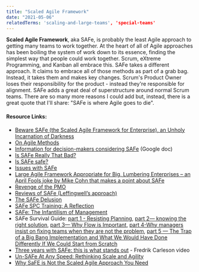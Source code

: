 ```yaml
---
title: "Scaled Agile Framework"
date: "2021-05-06"
relatedTerms: 'scaling-and-large-teams', 'special-teams'
---
```


**Scaled Agile Framework**, aka SAFe, is probably the least Agile approach to getting many teams to work together. At the heart of all of Agile approaches has been boiling the system of work down to its essence, finding the simplest way that people could work together. Scrum, eXtreme Programming, and Kanban all embrace this. SAFe takes a different approach. It claims to embrace all of those methods as part of a grab bag. Instead, it takes them and makes key changes. Scrum's Product Owner loses their responsibility for the product - instead they're responsible for alignment. SAFe adds a great deal of superstructure around normal Scrum teams. There are so many more reasons I could add but, instead, there is a great quote that I'll share: "SAFe is where Agile goes to die".

#### Resource Links:

- [Beware SAFe (the Scaled Agile Framework for Enterprise), an Unholy Incarnation of Darkness](https://seandexter1.medium.com/beware-safe-the-scaled-agile-framework-for-enterprise-an-unholy-incarnation-of-darkness-bf6819f6943f)
- [On Agile Methods](https://www.geepawhill.org/2021/04/27/on-agile-methods/)
- [Information for decision-makers considering SAFe](https://docs.google.com/document/d/1EdkoKpURZREBOmArg4aopWTzOhvEPfCgTD-aLNMSTgg/edit#heading=h.51xpgdtmmgfr) (Google doc)
- [Is SAFe Really That Bad?](https://medium.com/the-liberators/in-depth-is-safe-really-that-bad-ed5c5c706e42)
- [Is SAFe safe?](https://www.davefarley.net/?p=337)
- [Issues with SAFe](https://ronjeffries.com/xprog/articles/issues-with-safe/)
- [Large Agile Framework Appropriate for Big, Lumbering Enterprises – an April Fools joke by Mike Cohn that makes a point about SAFe](https://lafable.com/)
- [Revenge of the PMO](https://www.svpg.com/revenge-of-the-pmo/)
- [Reviews of SAFe (Leffingwell’s approach)](https://ronjeffries.com/xprog/articles/safe-good-but-not-good-enough/)
- [The SAFe Delusion](https://safedelusion.com/)
- [SAFe SPC Training: A Reflection](https://danielgullo.tumblr.com/post/80172140950/safe-spc-training-a-reflection)
- [SAFe: The Infantilism of Management](https://thecynefin.co/safe-the-infantilism-of-management/)
- SAFe Survival Guide: [part 1 - Resisting Planning](https://medium.com/agileinsider/safe-survival-guide-part-1-resisting-planning-b34d4be6af97), [part 2— knowing the right solution](https://medium.com/agileinsider/safe-survival-guide-part-2-knowing-the-right-solution-824648c46d4d), [part 3— Why Flow is Important](https://medium.com/agileinsider/safe-survival-guide-part-3-why-flow-is-important-c10a350b2c0a), [part 4-Why managers insist on fixing teams when they are not the problem](https://medium.com/mastering-agility/safe-survival-guide-part-4-why-managers-insist-on-fixing-teams-when-they-are-not-the-problem-7b1f83b9a67d), [part 5 — The Trap of a Big Bang Implementation and What We Would Have Done Differently If We Could Start from Scratch](https://medium.com/mastering-agility/safe-survival-guide-part-5-the-trap-of-a-big-bang-implementation-and-what-we-would-have-done-26a2a15e498b)
- [Three years with SAFe: this is what stands out](https://www.youtube.com/watch?v=lPmkt7W2QYU) - Fredrik Carleson video
- [Un-SAFe At Any Speed: Rethinking Scale and Agility](https://www.linkedin.com/pulse/un-safe-any-speed-rethinking-scale-agility-sam-mcafee/)
- [Why SaFE is Not the Scaled Agile Approach You Need](https://agileforest.com/2018/06/24/why-safe-is-not-the-scaled-agile-approach-you-need)

